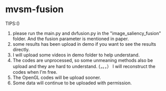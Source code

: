 # mvsm-fusion
TIPS:()

1. please run the main.py and dvfusion.py in the "image_saliency_fusion" folder. And the fusion parameter is mentioned in paper.
2. some results has been upload in demo if you want to see the results directly.
3. I will upload some videos in demo folder to help understand.
4. The codes are unprocessed, so some unmeaning methods also be upload and they are hard to understand. (，。，） I will reconstruct the codes when I'm free.
5. The OpenGL codes will be upload sooner.
6. Some data will continue to be uploaded with permission.

